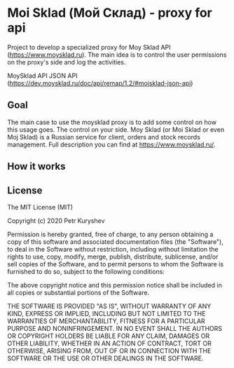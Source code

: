 # Moi Sklad (Мой Склад) - proxy for api

Project to develop a specialized proxy for Moy Sklad API
(https://www.moysklad.ru). The main idea is to control the user permissions on
the proxy's side and log the activities.

MoySklad API JSON API (https://dev.moysklad.ru/doc/api/remap/1.2/#mojsklad-json-api)

## Goal

The main case to use the moysklad proxy is to add some control on how this usage
goes. The control on your side. Moy Sklad (or Moi Sklad or even Moj Sklad) is a
Russian service for client, orders and stock records management. Full
description you can find at https://www.moysklad.ru/.

## How it works

## License

The MIT License (MIT)

Copyright (c) 2020 Petr Kuryshev

Permission is hereby granted, free of charge, to any person obtaining
a copy of this software and associated documentation files (the
"Software"), to deal in the Software without restriction, including
without limitation the rights to use, copy, modify, merge, publish,
distribute, sublicense, and/or sell copies of the Software, and to
permit persons to whom the Software is furnished to do so, subject to
the following conditions:

The above copyright notice and this permission notice shall be
included in all copies or substantial portions of the Software.

THE SOFTWARE IS PROVIDED "AS IS", WITHOUT WARRANTY OF ANY KIND,
EXPRESS OR IMPLIED, INCLUDING BUT NOT LIMITED TO THE WARRANTIES OF
MERCHANTABILITY, FITNESS FOR A PARTICULAR PURPOSE AND NONINFRINGEMENT.
IN NO EVENT SHALL THE AUTHORS OR COPYRIGHT HOLDERS BE LIABLE FOR ANY
CLAIM, DAMAGES OR OTHER LIABILITY, WHETHER IN AN ACTION OF CONTRACT,
TORT OR OTHERWISE, ARISING FROM, OUT OF OR IN CONNECTION WITH THE
SOFTWARE OR THE USE OR OTHER DEALINGS IN THE SOFTWARE.
